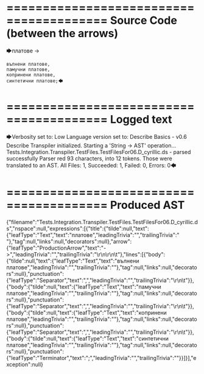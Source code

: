 ========================================
Source Code (between the arrows)
========================================

🡆платове ->

	вълнени платове,
	памучни платове,
	копринени платове,
	синтетични платове;🡄

========================================
Logged text
========================================

🡆Verbosity set to: Low
Language version set to: Describe Basics - v0.6
Describe Transpiler initialized.
Starting a 'String -> AST' operation...
Tests.Integration.Transpiler.TestFiles.TestFilesFor06.D_cyrillic.ds - parsed successfully
Parser red 93 characters, into 12 tokens.
Those were translated to an AST.
All Files: 1, Succeeded: 1, Failed: 0, Errors: 0🡄

========================================
Produced AST
========================================

{"filename":"Tests.Integration.Transpiler.TestFiles.TestFilesFor06.D_cyrillic.ds","nspace":null,"expressions":[{"title":{"tilde":null,"text":{"leafType":"Text","text":"платове","leadingTrivia":"","trailingTrivia":" "},"tag":null,"links":null,"decorators":null},"arrow":{"leafType":"ProductionArrow","text":"->","leadingTrivia":"","trailingTrivia":"\r\n\r\n\t"},"lines":[{"body":{"tilde":null,"text":{"leafType":"Text","text":"вълнени платове","leadingTrivia":"","trailingTrivia":""},"tag":null,"links":null,"decorators":null},"punctuation":{"leafType":"Separator","text":",","leadingTrivia":"","trailingTrivia":"\r\n\t"}},{"body":{"tilde":null,"text":{"leafType":"Text","text":"памучни платове","leadingTrivia":"","trailingTrivia":""},"tag":null,"links":null,"decorators":null},"punctuation":{"leafType":"Separator","text":",","leadingTrivia":"","trailingTrivia":"\r\n\t"}},{"body":{"tilde":null,"text":{"leafType":"Text","text":"копринени платове","leadingTrivia":"","trailingTrivia":""},"tag":null,"links":null,"decorators":null},"punctuation":{"leafType":"Separator","text":",","leadingTrivia":"","trailingTrivia":"\r\n\t"}},{"body":{"tilde":null,"text":{"leafType":"Text","text":"синтетични платове","leadingTrivia":"","trailingTrivia":""},"tag":null,"links":null,"decorators":null},"punctuation":{"leafType":"Terminator","text":";","leadingTrivia":"","trailingTrivia":""}}]}],"exception":null}